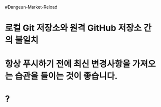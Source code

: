 #Dangeun-Market-Reload

# 로컬 Git 저장소와 원격 GitHub 저장소 간의 불일치
# 항상 푸시하기 전에 최신 변경사항을 가져오는 습관을 들이는 것이 좋습니다.
# ?
